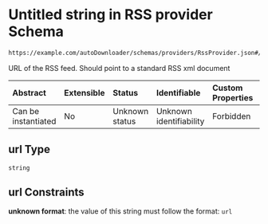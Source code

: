 # Untitled string in RSS provider Schema

```txt
https://example.com/autoDownloader/schemas/providers/RssProvider.json#/properties/url
```

URL of the RSS feed. Should point to a standard RSS xml document

| Abstract            | Extensible | Status         | Identifiable            | Custom Properties | Additional Properties | Access Restrictions | Defined In                                                                    |
| :------------------ | :--------- | :------------- | :---------------------- | :---------------- | :-------------------- | :------------------ | :---------------------------------------------------------------------------- |
| Can be instantiated | No         | Unknown status | Unknown identifiability | Forbidden         | Allowed               | none                | [RssProvider.json*](../out/providers/RssProvider.json "open original schema") |

## url Type

`string`

## url Constraints

**unknown format**: the value of this string must follow the format: `url`
